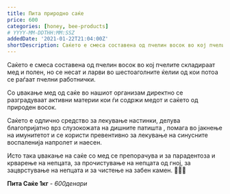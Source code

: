 ```yaml
---
title: Пита природно саќе
price: 600
categories: [honey, bee-products]
# YYYY-MM-DDTHH:MM:SSZ
addedDate: '2021-01-22T21:04:00Z'
shortDescription: Саќето е смеса составена од пчелин восок во кој пчелите складираат мед и полен, но се несат и ларви во шестоаголните ќелии од кои потоа се раѓаат пчелни работнички.
---
```


Саќето е смеса составена од пчелин восок во кој пчелите складираат мед и полен, но се несат и ларви во шестоаголните ќелии од кои потоа се раѓаат пчелни работнички.

Со џвакање мед од саќе во нашиот организам директно се разградуваат активни материи кои ѓи содржи медот и саќето од природен восок.

Саќето е одлично средство за лекување настинки, делува благопријатно врз слузокожата на дишните патишта , помага во јакнење на имунитетот и се користи превентивно за лекување на синусните воспаленија напролет и наесен.

Исто така џвакање на саќе со мед се препорачува и за парадентоза и крварење на непцата, за прочистување на непцата од гној, за зацврстување на непцата и за чистење на забен камен. 🍯🍯🍯

**Пита Саќе 1кг** - *600денари*